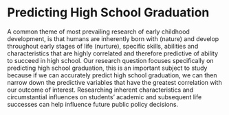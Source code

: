 # Predicting High School Graduation 
  A common theme of most prevailing research of early childhood development, is that humans are inherently born with (nature) and develop throughout early stages of life (nurture), specific skills, abilities and characteristics that are highly correlated and therefore predictive of ability to succeed in high school. Our research question focuses specifically on predicting high school graduation, this is an important subject to study because if we can accurately predict high school graduation, we can then narrow down the predictive variables that have the greatest correlation with our outcome of interest. Researching inherent characteristics and circumstantial influences on students’ academic and subsequent life successes can help influence future public policy decisions. 


